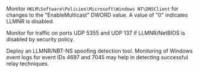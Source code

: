Monitor `HKLM\Software\Policies\Microsoft\Windows NT\DNSClient` for changes to the "EnableMulticast" DWORD value. A value of "0" indicates LLMNR is disabled.

Monitor for traffic on ports UDP 5355 and UDP 137 if LLMNR/NetBIOS is disabled by security policy.

Deploy an LLMNR/NBT-NS spoofing detection tool. Monitoring of Windows event logs for event IDs 4697 and 7045 may help in detecting successful relay techniques.​